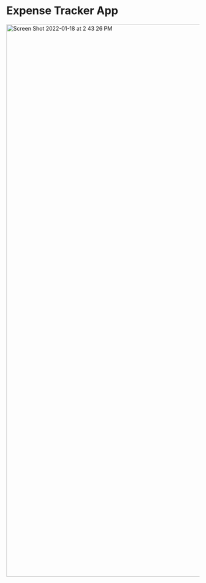 # Expense Tracker App


<img width="1440" alt="Screen Shot 2022-01-18 at 2 43 26 PM" src="https://user-images.githubusercontent.com/75183667/149948834-17d3a3ab-2a13-4c31-8520-33d80cc72d28.png">
